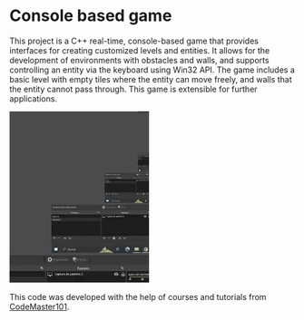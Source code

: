 # Console based game

This project is a C++ real-time, console-based game that provides interfaces for creating customized levels and entities. It allows for the development of environments with obstacles and walls, and supports controlling an entity via the keyboard using Win32 API. The game includes a basic level with empty tiles where the entity can move freely, and walls that the entity cannot pass through. This game is extensible for further applications.

![](gif-wall-game.gif)

This code was developed with the help of courses and tutorials from [CodeMaster101](https://youtube.com/@codemaster101?feature=shared).
